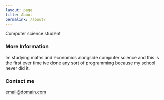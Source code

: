 ```yaml
---
layout: page
title: About
permalink: /about/
---
```


Computer science student

### More Information

Im studying maths and economics alongside computer science and this is the first ever time ive done any sort of programming
because my school never did it.

### Contact me

[email@domain.com](mailto:Kylybob@gmail.com)

